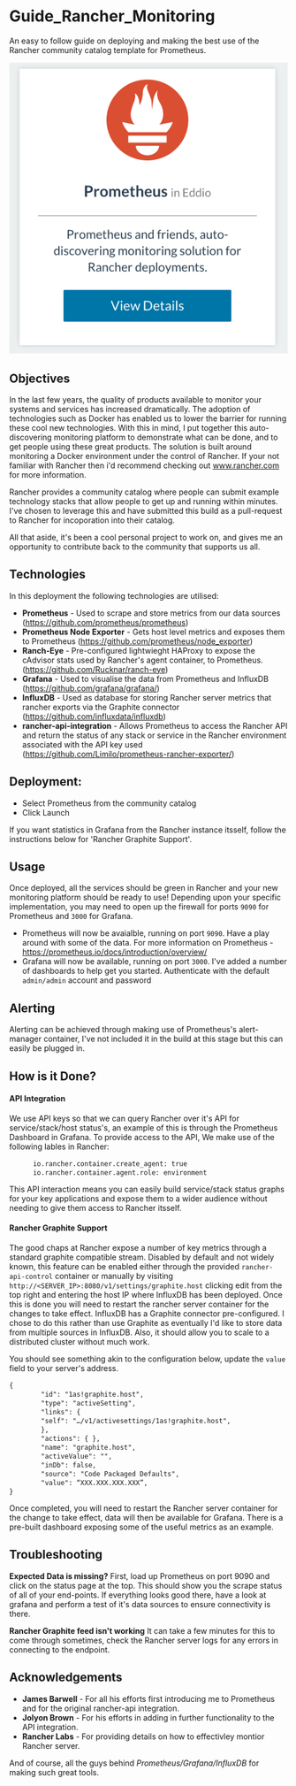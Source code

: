 # Guide_Rancher_Monitoring

An easy to follow guide on deploying and making the best use of the Rancher community catalog template for Prometheus.

![Catalog Entry](https://github.com/Rucknar/Guide_Rancher_Monitoring/blob/master/catalog-screen.png "Catalog Entry")

## Objectives

In the last few years, the quality of products available to monitor your systems and services has increased dramatically. The adoption of technologies such as Docker has enabled us to lower the barrier for running these cool new technologies.
With this in mind, I put together this auto-discovering monitoring platform to demonstrate what can be done, and to get people using these great products.
The solution is built around monitoring a Docker environment under the control of Rancher. If your not familiar with Rancher then i'd recommend checking out www.rancher.com for more information.

Rancher provides a community catalog where people can submit example technology stacks that allow people to get up and running within minutes.
I've chosen to leverage this and have submitted this build as a pull-request to Rancher for incoporation into their catalog.

All that aside, it's been a cool personal project to work on, and gives me an opportunity to contribute back to the community that supports us all.

## Technologies

In this deployment the following technologies are utilised:

* **Prometheus** - Used to scrape and store metrics from our data sources (https://github.com/prometheus/prometheus)
* **Prometheus Node Exporter** - Gets host level metrics and exposes them to Prometheus (https://github.com/prometheus/node_exporter)
* **Ranch-Eye** - Pre-configured lightwieght HAProxy to expose the cAdvisor stats used by Rancher's agent container, to Prometheus. (https://github.com/Rucknar/ranch-eye)
* **Grafana** - Used to visualise the data from Prometheus and InfluxDB (https://github.com/grafana/grafana/)
* **InfluxDB** - Used as database for storing Rancher server metrics that rancher exports via the Graphite connector (https://github.com/influxdata/influxdb)
* **rancher-api-integration** - Allows Prometheus to access the Rancher API and return the status of any stack or service in the Rancher environment associated with the API key used (https://github.com/Limilo/prometheus-rancher-exporter/)

## Deployment:

* Select Prometheus from the community catalog
* Click Launch

If you want statistics in Grafana from the Rancher instance itsself, follow the instructions below for 'Rancher Graphite Support'.

## Usage

Once deployed, all the services should be green in Rancher and your new monitoring platform should be ready to use! Depending upon your specific implementation, you may need to open up the firewall for ports `9090` for Prometheus and `3000` for Grafana.

* Prometheus will now be avaialble, running on port `9090`. Have a play around with some of the data. For more information on Prometheus - https://prometheus.io/docs/introduction/overview/
* Grafana will now be available, running on port `3000`. I've added a number of dashboards to help get you started. Authenticate with the default `admin/admin` account and password

## Alerting

Alerting can be achieved through making use of Prometheus's alert-manager container, I've not included it in the build at this stage but this can easily be plugged in.

## How is it Done?

#### API Integration

We use API keys so that we can query Rancher over it's API for service/stack/host status's, an example of this is through the Prometheus Dashboard in Grafana.
To provide access to the API, We make use of the following lables in Rancher:
```
      io.rancher.container.create_agent: true
      io.rancher.container.agent.role: environment
```
This API interaction means you can easily build service/stack status graphs for your key applications and expose them to a wider audience without needing to give them access to Rancher itsself.

#### Rancher Graphite Support

The good chaps at Rancher expose a number of key metrics through a standard graphite compatible stream. Disabled by default and not widely known, this feature can be enabled either through the provided `rancher-api-control` container or manually by visiting `http://<SERVER_IP>:8080/v1/settings/graphite.host` clicking edit from the top right and entering the host IP where InfluxDB has been deployed. Once this is done you will need to restart the rancher server container for the changes to take effect.
InfluxDB has a Graphite connector pre-configured. I chose to do this rather than use Graphite as eventually I'd like to store data from multiple sources in InfluxDB. Also, it should allow you to scale to a distributed cluster without much work.

You should see something akin to the configuration below, update the `value` field to your server's address.

```
{
		"id": "1as!graphite.host",
		"type": "activeSetting",
		"links": {
		"self": "…/v1/activesettings/1as!graphite.host",
		},
		"actions": { },
		"name": "graphite.host",
		"activeValue": "",
		"inDb": false,
		"source": "Code Packaged Defaults",
		"value": “XXX.XXX.XXX.XXX”,
}
```

Once completed, you will need to restart the Rancher server container for the change to take effect, data will then be available for Grafana. There is a pre-built dashboard exposing some of the useful metrics as an example.

## Troubleshooting

**Expected Data is missing?**
First, load up Prometheus on port 9090 and click on the status page at the top. This should show you the scrape status of all of your end-points.
If everything looks good there, have a look at grafana and perform a test of it's data sources to ensure connectivity is there.

**Rancher Graphite feed isn't working**
It can take a few minutes for this to come through sometimes, check the Rancher server logs for any errors in connecting to the endpoint.

## Acknowledgements

* **James Barwell** - For all his efforts first introducing me to Prometheus and for the original rancher-api integration.
* **Jolyon Brown** - For his efforts in adding in further functionality to the API integration.
* **Rancher Labs** - For providing details on how to effectivley montior Rancher server.

And of course, all the guys behind *Prometheus/Grafana/InfluxDB* for making such great tools.

